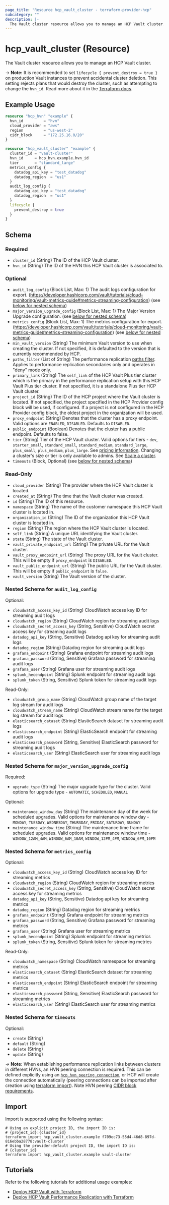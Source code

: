 ```yaml
---
page_title: "Resource hcp_vault_cluster - terraform-provider-hcp"
subcategory: ""
description: |-
  The Vault cluster resource allows you to manage an HCP Vault cluster.
---
```


# hcp_vault_cluster (Resource)

The Vault cluster resource allows you to manage an HCP Vault cluster.

-> **Note:** It is recommended to set `lifecycle { prevent_destroy = true }` on production Vault instances to prevent accidental cluster deletion. This setting rejects plans that would destroy the cluster, such as attempting to change the `hvn_id`. Read more about it in the [Terraform docs](https://www.terraform.io/language/meta-arguments/lifecycle#prevent_destroy).

## Example Usage

```terraform
resource "hcp_hvn" "example" {
  hvn_id         = "hvn"
  cloud_provider = "aws"
  region         = "us-west-2"
  cidr_block     = "172.25.16.0/20"
}

resource "hcp_vault_cluster" "example" {
  cluster_id = "vault-cluster"
  hvn_id     = hcp_hvn.example.hvn_id
  tier       = "standard_large"
  metrics_config {
    datadog_api_key = "test_datadog"
    datadog_region  = "us1"
  }
  audit_log_config {
    datadog_api_key = "test_datadog"
    datadog_region  = "us1"
  }
  lifecycle {
    prevent_destroy = true
  }
}
```

<!-- schema generated by tfplugindocs -->
## Schema

### Required

- `cluster_id` (String) The ID of the HCP Vault cluster.
- `hvn_id` (String) The ID of the HVN this HCP Vault cluster is associated to.

### Optional

- `audit_log_config` (Block List, Max: 1) The audit logs configuration for export. (https://developer.hashicorp.com/vault/tutorials/cloud-monitoring/vault-metrics-guide#metrics-streaming-configuration) (see [below for nested schema](#nestedblock--audit_log_config))
- `major_version_upgrade_config` (Block List, Max: 1) The Major Version Upgrade configuration. (see [below for nested schema](#nestedblock--major_version_upgrade_config))
- `metrics_config` (Block List, Max: 1) The metrics configuration for export. (https://developer.hashicorp.com/vault/tutorials/cloud-monitoring/vault-metrics-guide#metrics-streaming-configuration) (see [below for nested schema](#nestedblock--metrics_config))
- `min_vault_version` (String) The minimum Vault version to use when creating the cluster. If not specified, it is defaulted to the version that is currently recommended by HCP.
- `paths_filter` (List of String) The performance replication [paths filter](https://developer.hashicorp.com/vault/tutorials/cloud-ops/vault-replication-terraform). Applies to performance replication secondaries only and operates in "deny" mode only.
- `primary_link` (String) The `self_link` of the HCP Vault Plus tier cluster which is the primary in the performance replication setup with this HCP Vault Plus tier cluster. If not specified, it is a standalone Plus tier HCP Vault cluster.
- `project_id` (String) The ID of the HCP project where the Vault cluster is located. 
If not specified, the project specified in the HCP Provider config block will be used, if configured.
If a project is not configured in the HCP Provider config block, the oldest project in the organization will be used.
- `proxy_endpoint` (String) Denotes that the cluster has a proxy endpoint. Valid options are `ENABLED`, `DISABLED`. Defaults to `DISABLED`.
- `public_endpoint` (Boolean) Denotes that the cluster has a public endpoint. Defaults to false.
- `tier` (String) Tier of the HCP Vault cluster. Valid options for tiers - `dev`, `starter_small`, `standard_small`, `standard_medium`, `standard_large`, `plus_small`, `plus_medium`, `plus_large`. See [pricing information](https://www.hashicorp.com/products/vault/pricing). Changing a cluster's size or tier is only available to admins. See [Scale a cluster](https://registry.terraform.io/providers/hashicorp/hcp/latest/docs/guides/vault-scaling).
- `timeouts` (Block, Optional) (see [below for nested schema](#nestedblock--timeouts))

### Read-Only

- `cloud_provider` (String) The provider where the HCP Vault cluster is located.
- `created_at` (String) The time that the Vault cluster was created.
- `id` (String) The ID of this resource.
- `namespace` (String) The name of the customer namespace this HCP Vault cluster is located in.
- `organization_id` (String) The ID of the organization this HCP Vault cluster is located in.
- `region` (String) The region where the HCP Vault cluster is located.
- `self_link` (String) A unique URL identifying the Vault cluster.
- `state` (String) The state of the Vault cluster.
- `vault_private_endpoint_url` (String) The private URL for the Vault cluster.
- `vault_proxy_endpoint_url` (String) The proxy URL for the Vault cluster. This will be empty if `proxy_endpoint` is `DISABLED`.
- `vault_public_endpoint_url` (String) The public URL for the Vault cluster. This will be empty if `public_endpoint` is `false`.
- `vault_version` (String) The Vault version of the cluster.

<a id="nestedblock--audit_log_config"></a>
### Nested Schema for `audit_log_config`

Optional:

- `cloudwatch_access_key_id` (String) CloudWatch access key ID for streaming audit logs
- `cloudwatch_region` (String) CloudWatch region for streaming audit logs
- `cloudwatch_secret_access_key` (String, Sensitive) CloudWatch secret access key for streaming audit logs
- `datadog_api_key` (String, Sensitive) Datadog api key for streaming audit logs
- `datadog_region` (String) Datadog region for streaming audit logs
- `grafana_endpoint` (String) Grafana endpoint for streaming audit logs
- `grafana_password` (String, Sensitive) Grafana password for streaming audit logs
- `grafana_user` (String) Grafana user for streaming audit logs
- `splunk_hecendpoint` (String) Splunk endpoint for streaming audit logs
- `splunk_token` (String, Sensitive) Splunk token for streaming audit logs

Read-Only:

- `cloudwatch_group_name` (String) CloudWatch group name of the target log stream for audit logs
- `cloudwatch_stream_name` (String) CloudWatch stream name for the target log stream for audit logs
- `elasticsearch_dataset` (String) ElasticSearch dataset for streaming audit logs
- `elasticsearch_endpoint` (String) ElasticSearch endpoint for streaming audit logs
- `elasticsearch_password` (String, Sensitive) ElasticSearch password for streaming audit logs
- `elasticsearch_user` (String) ElasticSearch user for streaming audit logs


<a id="nestedblock--major_version_upgrade_config"></a>
### Nested Schema for `major_version_upgrade_config`

Required:

- `upgrade_type` (String) The major upgrade type for the cluster. Valid options for upgrade type - `AUTOMATIC`, `SCHEDULED`, `MANUAL`

Optional:

- `maintenance_window_day` (String) The maintenance day of the week for scheduled upgrades. Valid options for maintenance window day - `MONDAY`, `TUESDAY`, `WEDNESDAY`, `THURSDAY`, `FRIDAY`, `SATURDAY`, `SUNDAY`
- `maintenance_window_time` (String) The maintenance time frame for scheduled upgrades. Valid options for maintenance window time - `WINDOW_12AM_4AM`, `WINDOW_6AM_10AM`, `WINDOW_12PM_4PM`, `WINDOW_6PM_10PM`


<a id="nestedblock--metrics_config"></a>
### Nested Schema for `metrics_config`

Optional:

- `cloudwatch_access_key_id` (String) CloudWatch access key ID for streaming metrics
- `cloudwatch_region` (String) CloudWatch region for streaming metrics
- `cloudwatch_secret_access_key` (String, Sensitive) CloudWatch secret access key for streaming metrics
- `datadog_api_key` (String, Sensitive) Datadog api key for streaming metrics
- `datadog_region` (String) Datadog region for streaming metrics
- `grafana_endpoint` (String) Grafana endpoint for streaming metrics
- `grafana_password` (String, Sensitive) Grafana password for streaming metrics
- `grafana_user` (String) Grafana user for streaming metrics
- `splunk_hecendpoint` (String) Splunk endpoint for streaming metrics
- `splunk_token` (String, Sensitive) Splunk token for streaming metrics

Read-Only:

- `cloudwatch_namespace` (String) CloudWatch namespace for streaming metrics
- `elasticsearch_dataset` (String) ElasticSearch dataset for streaming metrics
- `elasticsearch_endpoint` (String) ElasticSearch endpoint for streaming metrics
- `elasticsearch_password` (String, Sensitive) ElasticSearch password for streaming metrics
- `elasticsearch_user` (String) ElasticSearch user for streaming metrics


<a id="nestedblock--timeouts"></a>
### Nested Schema for `timeouts`

Optional:

- `create` (String)
- `default` (String)
- `delete` (String)
- `update` (String)

-> **Note:** When establishing performance replication links between clusters in different HVNs, an HVN peering connection is required. This can be defined explicitly using an [`hcp_hvn_peering_connection`](hvn_peering_connection.md), or HCP will create the connection automatically (peering connections can be imported after creation using [terraform import](https://www.terraform.io/cli/import)). Note HVN peering [CIDR block requirements](https://cloud.hashicorp.com/docs/hcp/network/routes#cidr-block-requirements).

## Import

Import is supported using the following syntax:

```shell
# Using an explicit project ID, the import ID is:
# {project_id}:{cluster_id}
terraform import hcp_vault_cluster.example f709ec73-55d4-46d8-897d-816ebba28778:vault-cluster
# Using the provider-default project ID, the import ID is:
# {cluster_id}
terraform import hcp_vault_cluster.example vault-cluster
```

## Tutorials

Refer to the following tutorials for additional usage examples:

- [Deploy HCP Vault with Terraform](https://developer.hashicorp.com/vault/tutorials/cloud-ops/terraform-hcp-provider-vault) 
- [Deploy HCP Vault Performance Replication with Terraform](https://developer.hashicorp.com/vault/tutorials/cloud-ops/vault-replication-terraform)